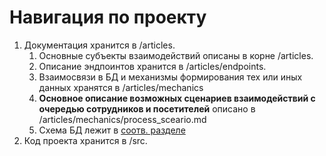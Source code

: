 # Навигация по проекту

1. Документация хранится в /articles.
   1. Основные субъекты взаимодействий описаны в корне /articles.
   1. Описание эндпоинтов хранится в /articles/endpoints.
   1. Взаимосвязи в БД и механизмы формирования тех или иных данных хранятся в /articles/mechanics
   1. **Основное описание возможных сценариев взаимодействий с очередью сотрудников и посетителей** описано в /articles/mechanics/process_sceario.md
   1. Схема БД лежит в [соотв. разделе](/articles/media/db_scheme.drawio)
1. Код проекта хранится в /src.
